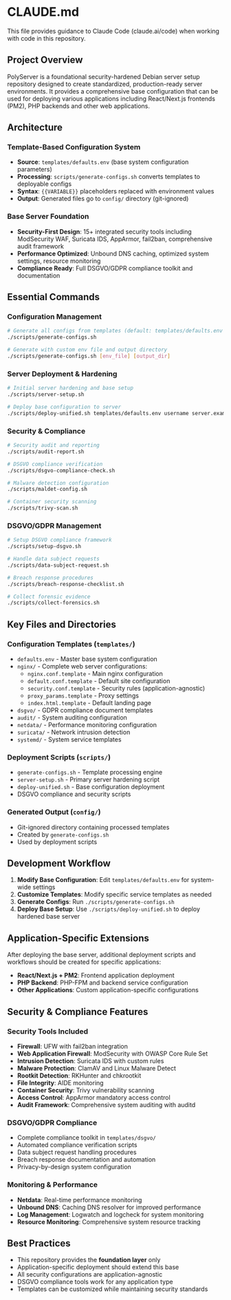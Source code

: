 # CLAUDE.md

This file provides guidance to Claude Code (claude.ai/code) when working with code in this repository.

## Project Overview

PolyServer is a foundational security-hardened Debian server setup repository designed to create standardized, production-ready server environments. It provides a comprehensive base configuration that can be used for deploying various applications including React/Next.js frontends (PM2), PHP backends and other web applications.

## Architecture

### Template-Based Configuration System
- **Source**: `templates/defaults.env` (base system configuration parameters)
- **Processing**: `scripts/generate-configs.sh` converts templates to deployable configs
- **Syntax**: `{{VARIABLE}}` placeholders replaced with environment values
- **Output**: Generated files go to `config/` directory (git-ignored)

### Base Server Foundation
- **Security-First Design**: 15+ integrated security tools including ModSecurity WAF, Suricata IDS, AppArmor, fail2ban, comprehensive audit framework
- **Performance Optimized**: Unbound DNS caching, optimized system settings, resource monitoring
- **Compliance Ready**: Full DSGVO/GDPR compliance toolkit and documentation

## Essential Commands

### Configuration Management
```bash
# Generate all configs from templates (default: templates/defaults.env → config/)
./scripts/generate-configs.sh

# Generate with custom env file and output directory
./scripts/generate-configs.sh [env_file] [output_dir]
```

### Server Deployment & Hardening
```bash
# Initial server hardening and base setup
./scripts/server-setup.sh

# Deploy base configuration to server
./scripts/deploy-unified.sh templates/defaults.env username server.example.com 2222
```

### Security & Compliance
```bash
# Security audit and reporting
./scripts/audit-report.sh

# DSGVO compliance verification
./scripts/dsgvo-compliance-check.sh

# Malware detection configuration
./scripts/maldet-config.sh

# Container security scanning
./scripts/trivy-scan.sh
```

### DSGVO/GDPR Management
```bash
# Setup DSGVO compliance framework
./scripts/setup-dsgvo.sh

# Handle data subject requests
./scripts/data-subject-request.sh

# Breach response procedures
./scripts/breach-response-checklist.sh

# Collect forensic evidence
./scripts/collect-forensics.sh
```

## Key Files and Directories

### Configuration Templates (`templates/`)
- `defaults.env` - Master base system configuration
- `nginx/` - Complete web server configurations:
  - `nginx.conf.template` - Main nginx configuration
  - `default.conf.template` - Default site configuration
  - `security.conf.template` - Security rules (application-agnostic)
  - `proxy_params.template` - Proxy settings
  - `index.html.template` - Default landing page
- `dsgvo/` - GDPR compliance document templates
- `audit/` - System auditing configuration
- `netdata/` - Performance monitoring configuration
- `suricata/` - Network intrusion detection
- `systemd/` - System service templates

### Deployment Scripts (`scripts/`)
- `generate-configs.sh` - Template processing engine
- `server-setup.sh` - Primary server hardening script
- `deploy-unified.sh` - Base configuration deployment
- DSGVO compliance and security scripts

### Generated Output (`config/`)
- Git-ignored directory containing processed templates
- Created by `generate-configs.sh`
- Used by deployment scripts

## Development Workflow

1. **Modify Base Configuration**: Edit `templates/defaults.env` for system-wide settings
2. **Customize Templates**: Modify specific service templates as needed
3. **Generate Configs**: Run `./scripts/generate-configs.sh`
4. **Deploy Base Setup**: Use `./scripts/deploy-unified.sh` to deploy hardened base server

## Application-Specific Extensions

After deploying the base server, additional deployment scripts and workflows should be created for specific applications:

- **React/Next.js + PM2**: Frontend application deployment
- **PHP Backend**: PHP-FPM and backend service configuration
- **Other Applications**: Custom application-specific configurations

## Security & Compliance Features

### Security Tools Included
- **Firewall**: UFW with fail2ban integration
- **Web Application Firewall**: ModSecurity with OWASP Core Rule Set
- **Intrusion Detection**: Suricata IDS with custom rules
- **Malware Protection**: ClamAV and Linux Malware Detect
- **Rootkit Detection**: RKHunter and chkrootkit
- **File Integrity**: AIDE monitoring
- **Container Security**: Trivy vulnerability scanning
- **Access Control**: AppArmor mandatory access control
- **Audit Framework**: Comprehensive system auditing with auditd

### DSGVO/GDPR Compliance
- Complete compliance toolkit in `templates/dsgvo/`
- Automated compliance verification scripts
- Data subject request handling procedures
- Breach response documentation and automation
- Privacy-by-design system configuration

### Monitoring & Performance
- **Netdata**: Real-time performance monitoring
- **Unbound DNS**: Caching DNS resolver for improved performance
- **Log Management**: Logwatch and logcheck for system monitoring
- **Resource Monitoring**: Comprehensive system resource tracking

## Best Practices

- This repository provides the **foundation layer** only
- Application-specific deployment should extend this base
- All security configurations are application-agnostic
- DSGVO compliance tools work for any application type
- Templates can be customized while maintaining security standards
